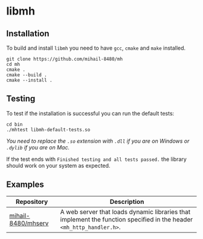 # libmh

## Installation
To build and install `libmh` you need to have `gcc`, `cmake` and `make` installed.
```shell
git clone https://github.com/mihail-8480/mh
cd mh
cmake .
cmake --build .
cmake --install .
```

## Testing
To test if the installation is successful you can run the default tests:
```shell
cd bin
./mhtest libmh-default-tests.so
```
*You need to replace the `.so` extension with `.dll` if you are on Windows or `.dylib` if you are on Mac.*

If the test ends with `Finished testing and all tests passed.` the library should work on your system as expected.

## Examples
| Repository | Description |
| --- | --- |
| [mihail-8480/mhserv](https://github.com/mihail-8480/mhserv) | A web server that loads dynamic libraries that implement the function specified in the header `<mh_http_handler.h>`. |